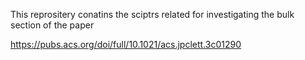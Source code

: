This reprositery conatins the sciptrs related for investigating the bulk section of the paper


https://pubs.acs.org/doi/full/10.1021/acs.jpclett.3c01290
